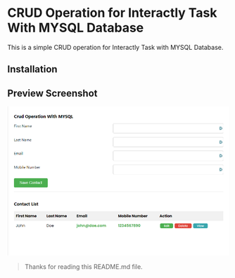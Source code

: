 # CRUD Operation for Interactly Task With MYSQL Database

This is a simple CRUD operation for Interactly Task with MYSQL Database.

## Installation

## Preview Screenshot

![Preview Screenshot](./preview.png)

> Thanks for reading this README.md file.
